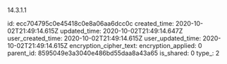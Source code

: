 14.3.1.1

id: ecc704795c0e45418c0e8a06aa6dcc0c
created_time: 2020-10-02T21:49:14.615Z
updated_time: 2020-10-02T21:49:14.647Z
user_created_time: 2020-10-02T21:49:14.615Z
user_updated_time: 2020-10-02T21:49:14.615Z
encryption_cipher_text: 
encryption_applied: 0
parent_id: 8595049e3a3040e486bd55daa8a43a65
is_shared: 0
type_: 2